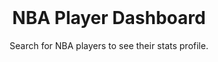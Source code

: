 <br />
<div align="center">
  <h1 align="center">NBA Player Dashboard</h1>

  <p align="center">
    Search for NBA players to see their stats profile.
  </p>
</div>

